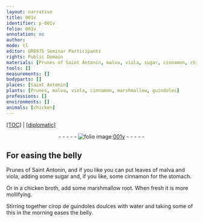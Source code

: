 ```yaml
---
layout: narrative
title: 001v
identifier: p-001v
folio: 001v
annotation: no
author:
mode: tl
editor: GR8975 Seminar Participants
rights: Public Domain
materials: [Prunes of Saint Antonin, malva, viola, sugar, cinnamon, chicken broth, marshmallow root, cirop de guindoles doulces, water]
tools: []
measurements: []
bodyparts: []
places: [Saint Antonin]
plants: [Prunes, malva, viola, cinnamon, marshmallow, guindoles]
professions: []
environments: []
animals: [chicken]
---
```


<p><a href="{{ site.baseurl }}/translation/" target="_blank">[TOC]</a> | <a href="{{ site.baseurl }}/texts/p-001v_tc/">[diplomatic]</a></p><div class="folio" align="center">- - - - - <a href="http://gallica.bnf.fr/ark:/12148/btv1b10500001g/f8.image" target="_blank"><img src="https://cu-mkp.github.io/2017-workshop-edition/assets/photo-icon.png" alt="folio image: " style="display:inline-block; margin-bottom:-3px;"/>001v</a> - - - - - </div>  
  

## For easing the belly

 
<span class="m"><span class="pa">Prunes</span> of <span class="pl">Saint Antonin</span></span>, and if you like you can put leaves of <span class="m"><span class="pa">malva</span></span> and <span class="m"><span class="pa">viola</span></span>, adding some <span class="m">sugar</span> and, if you like, some <span class="m"><span class="pa">cinnamon</span></span> for the stomach.
 
Or in a <span class="m"><span class="al">chicken</span> broth</span>, add some <span class="m"><span class="pa">marshmallow</span> root</span>. When fresh it is more mollifying.
 
Stirring together <span class="m">cirop de <span class="pa">guindoles</span> doulces</span> with <span class="m">water</span> and taking some of this in the morning eases the belly.
 
